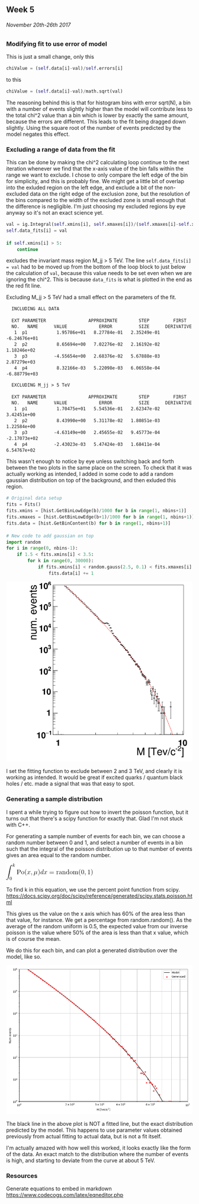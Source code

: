 ## Week 5
###### November 20th-26th 2017

### Modifying fit to use error of model

This is just a small change, only this

```python
chiValue = (self.data[i]-val)/self.errors[i]
```

to this

```python
chiValue = (self.data[i]-val)/math.sqrt(val)
```

The reasoning behind this is that for histogram bins with error sqrt(N),
a bin with a number of events slightly higher than the model will contribute
less to the total chi^2 value than a bin which is lower by exactly the same amount,
because the errors are different. This leads to the fit being dragged down slightly.
Using the square root of the number of events predicted by the model negates this effect.

### Excluding a range of data from the fit

This can be done by making the chi^2 calculating loop continue to the next iteration
whenever we find that the x-axis value of the bin falls within the range
we want to exclude. I chose to only compare the left edge of the bin for simplicity,
and this is probably fine. We might get a little bit of overlap into the exluded region
on the left edge, and exclude a bit of the non-excluded data on the right edge of
the exclusion zone, but the resolution of the bins compared to the width of the
excluded zone is small enough that the difference is negligible. I'm just choosing my
excluded regions by eye anyway so it's not an exact science yet.

```python
val = ig.Integral(self.xmins[i], self.xmaxes[i])/(self.xmaxes[i]-self.xmins[i])
self.data_fits[i] = val

if self.xmins[i] > 5:
    continue
```

excludes the invariant mass region M_jj > 5 TeV. The line `self.data_fits[i] = val`
had to be moved up from the bottom of the loop block to just below the calculation
of `val`, because this value needs to be set even when we are ignoring the chi^2.
This is because `data_fits` is what is plotted in the end as the red fit line.

Excluding M_jj > 5 TeV had a small effect on the parameters of the fit.

```
  INCLUDING ALL DATA

  EXT PARAMETER                APPROXIMATE        STEP         FIRST
  NO.   NAME      VALUE            ERROR          SIZE      DERIVATIVE
   1  p1           1.95786e+01   8.27784e-01   2.35249e-01  -6.24676e+01
   2  p2           8.65694e+00   7.02276e-02   2.16192e-02   1.18246e+02
   3  p3          -4.55654e+00   2.68376e-02   5.67888e-03   2.87279e+03
   4  p4           8.32166e-03   5.22098e-03   6.06558e-04  -6.88779e+03
```

```
  EXCLUDING M_jj > 5 TeV

  EXT PARAMETER                APPROXIMATE        STEP         FIRST
  NO.   NAME      VALUE            ERROR          SIZE      DERIVATIVE
   1  p1           1.70475e+01   5.54536e-01   2.62347e-02   3.42451e+00
   2  p2           8.43990e+00   5.31178e-02   1.80851e-03   1.22584e+00
   3  p3          -4.63149e+00   2.45655e-02   9.45773e-04  -2.17073e+02
   4  p4          -2.43023e-03   5.47424e-03   1.68411e-04   6.54767e+02
```

This wasn't enough to notice by eye unless switching back and forth between the two plots
in the same place on the screen. To check that it was actually working as intended, I
added in some code to add a random gaussian distribution on top of the background,
and then exluded this region.

```python
# Original data setup
fits = Fits()
fits.xmins = [hist.GetBinLowEdge(b)/1000 for b in range(1, nbins+1)]
fits.xmaxes = [hist.GetBinLowEdge(b+1)/1000 for b in range(1, nbins+1)]
fits.data = [hist.GetBinContent(b) for b in range(1, nbins+1)]

# New code to add gaussian on top
import random
for i in range(0, nbins-1):
    if 1.5 < fits.xmins[i] < 3.5:
        for k in range(0, 30000):
            if fits.xmins[i] < random.gauss(2.5, 0.1) < fits.xmaxes[i]:
                fits.data[i] += 1
```

![image](https://github.com/H4rtland/masters/blob/master/week5/imgs/output_gauss.png "")

I set the fitting function to exclude between 2 and 3 TeV, and clearly it is working
as intended. It would be great if excited quarks / quantum black holes / etc. made
a signal that was that easy to spot. 

### Generating a sample distribution

I spent a while trying to figure out how to invert the poisson function, but it turns out that
there's a scipy function for exactly that. Glad I'm not stuck with C++.

For generating a sample number of events for each bin, we can choose a random number between 0 and 1,
and select a number of events in a bin such that the integral of the poisson distribution up to
that number of events gives an area equal to the random number.

![image](https://github.com/H4rtland/masters/blob/master/week5/imgs/eqn1.png "")

To find k in this equation, we use the percent point function from scipy.  
https://docs.scipy.org/doc/scipy/reference/generated/scipy.stats.poisson.html

This gives us the value on the x axis which has 60% of the area less than that value, for instance.
We get a percentage from random.random(). As the average of the random uniform is 0.5, the expected
value from our inverse poisson is the value where 50% of the area is less than that x value, which is
of course the mean.

We do this for each bin, and can plot a generated distribution over the model, like so.

![image](https://github.com/H4rtland/masters/blob/master/week5/distribution_generator/generated_dist.png "")

The black line in the above plot is NOT a fitted line, but the exact distribution predicted by the model.
This happens to use parameter values obtained previously from actual fitting to actual data, but is not a
fit itself.

I'm actually amazed with how well this worked, it looks exactly like the form of the data. An exact match to
the distribution where the number of events is high, and starting to deviate from the curve at about
5 TeV.

### Resources

Generate equations to embed in markdown  
https://www.codecogs.com/latex/eqneditor.php
